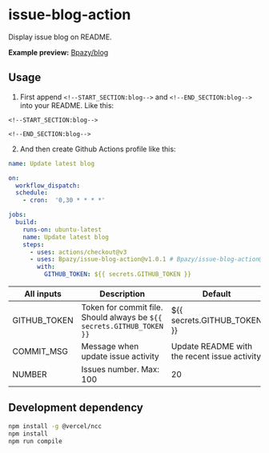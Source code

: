 # issue-blog-action
Display issue blog on README.

**Example preview:** [Bpazy/blog](https://github.com/Bpazy/blog)

## Usage
1. First append `<!--START_SECTION:blog-->` and `<!--END_SECTION:blog-->` into your README. Like this:
```
<!--START_SECTION:blog-->

<!--END_SECTION:blog-->
```
2. And then create Github Actions profile like this:
```yaml
name: Update latest blog

on:
  workflow_dispatch:
  schedule:
    - cron:  '0,30 * * * *'

jobs:
  build:
    runs-on: ubuntu-latest
    name: Update latest blog
    steps:
      - uses: actions/checkout@v3
      - uses: Bpazy/issue-blog-action@v1.0.1 # Bpazy/issue-blog-action@master for beta
        with:
          GITHUB_TOKEN: ${{ secrets.GITHUB_TOKEN }}
```

| All inputs   | Description                                                           | Default                                      |
|--------------|-----------------------------------------------------------------------|----------------------------------------------|
| GITHUB_TOKEN | Token for commit file. Should always be `${{ secrets.GITHUB_TOKEN }}` | ${{ secrets.GITHUB_TOKEN }}                  |
| COMMIT_MSG   | Message when update issue activity                                    | Update README with the recent issue activity |
| NUMBER       | Issues number. Max: 100                                               | 20                                           |

## Development dependency

```sh
npm install -g @vercel/ncc
npm install
npm run compile
```
